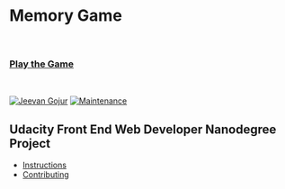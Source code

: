 # Memory Game

</br>

### [Play the Game](https://gojurjeevan.github.io/Memory-Game/)

</br>

[![Jeevan Gojur](https://img.shields.io/badge/Author-@JeevanGojur-gray.svg?colorA=gray&colorB=dodgerblue&logo=github)](https://github.com/GojurJeevan/) [![Maintenance](https://img.shields.io/maintenance/yes/2022?color=green&logo=github)](https://github.com/GojurJeevan/)


## Udacity Front End Web Developer Nanodegree Project

* [Instructions](#instructions)
* [Contributing](#contributing)
